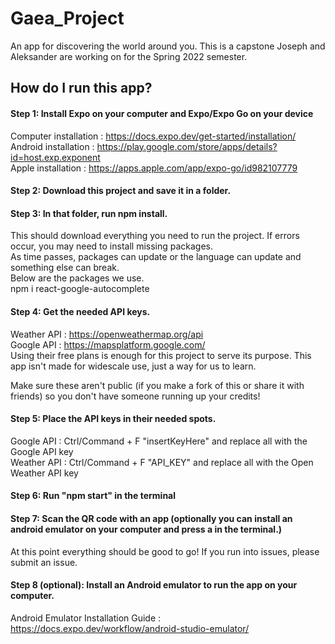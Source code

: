 # Gaea_Project
An app for discovering the world around you. This is a capstone Joseph and Aleksander are working on for the Spring 2022 semester.

## How do I run this app?
#### Step 1: Install Expo on your computer and Expo/Expo Go on your device
Computer installation : https://docs.expo.dev/get-started/installation/  
Android installation  : https://play.google.com/store/apps/details?id=host.exp.exponent  
Apple installation    : https://apps.apple.com/app/expo-go/id982107779  

#### Step 2: Download this project and save it in a folder.

#### Step 3: In that folder, run npm install.
This should download everything you need to run the project. If errors occur, you may need to install missing packages.  
As time passes, packages can update or the language can update and something else can break.  
Below are the packages we use.  
npm i react-google-autocomplete

#### Step 4: Get the needed API keys.
Weather API : https://openweathermap.org/api  
Google API  : https://mapsplatform.google.com/  
Using their free plans is enough for this project to serve its purpose. This app isn't made for widescale use, just a way for us to learn.  

Make sure these aren't public (if you make a fork of this or share it with friends) so you don't have someone running up your credits!  

#### Step 5: Place the API keys in their needed spots.
Google API  : Ctrl/Command + F "insertKeyHere" and replace all with the Google API key  
Weather API : Ctrl/Command + F "API_KEY" and replace all with the Open Weather API key  

#### Step 6: Run "npm start" in the terminal

#### Step 7: Scan the QR code with an app (optionally you can install an android emulator on your computer and press a in the terminal.)
At this point everything should be good to go! If you run into issues, please submit an issue.  

#### Step 8 (optional): Install an Android emulator to run the app on your computer.
Android Emulator Installation Guide : https://docs.expo.dev/workflow/android-studio-emulator/
